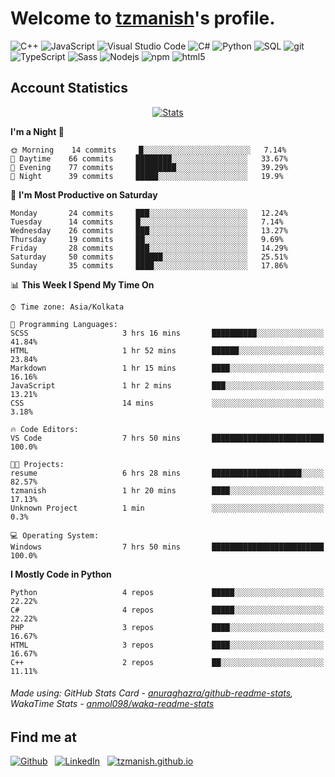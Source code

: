 # Welcome to [tzmanish](https://tzmanish.github.io/)'s profile.

<p>
    <img alt="C++" src="https://img.shields.io/badge/-C%2B%2B-00427e?style=flat-square&logo=C%2B%2B&logoColor=white" />
    <img alt="JavaScript" src="https://img.shields.io/badge/-JavaScript-e19f2a?style=flat-square&logo=JavaScript&logoColor=white" />
    <img alt="Visual Studio Code" src="https://img.shields.io/badge/-Visual%20Studio%20Code-0176c5?style=flat-square&logo=visual-studio-code&logoColor=white" />
    <img alt="C#" src="https://img.shields.io/badge/-C%23-2f0073?style=flat-square&logo=C%2B%2B&logoColor=white" />
    <img alt="Python" src="https://img.shields.io/badge/-Python-356c9c?style=flat-square&logo=python&logoColor=white" />
    <img alt="SQL" src="https://img.shields.io/badge/-SQL-de8a03?style=flat-square&logo=mysql&logoColor=white" />
    <img alt="git" src="https://img.shields.io/badge/-Git-e94f32?style=flat-square&logo=git&logoColor=white" />
    <img alt="TypeScript" src="https://img.shields.io/badge/-TypeScript-0077c6?style=flat-square&logo=typescript&logoColor=white" />
    <img alt="Sass" src="https://img.shields.io/badge/-Sass-c76496?style=flat-square&logo=sass&logoColor=white" />
    <img alt="Nodejs" src="https://img.shields.io/badge/-Nodejs-519a41?style=flat-square&logo=Node.js&logoColor=white" />
    <img alt="npm" src="https://img.shields.io/badge/-NPM-c53635?style=flat-square&logo=npm&logoColor=white" />
    <img alt="html5" src="https://img.shields.io/badge/-HTML5-de4b25?style=flat-square&logo=html5&logoColor=white" />
</p>

## Account Statistics

<p align="center"> <a href="https://github-readme-stats.vercel.app/api?username=tzmanish&include_all_commits=true&count_private=true">
    <img src="https://github-readme-stats.vercel.app/api?username=tzmanish&include_all_commits=true&count_private=true&hide=stars,prs&show_icons=true&hide_title=true" alt="Stats" style="max-width:100%">
</a> </p>

<!--START_SECTION:waka-->
**I'm a Night 🦉** 

```text
🌞 Morning    14 commits     █░░░░░░░░░░░░░░░░░░░░░░░░   7.14% 
🌆 Daytime    66 commits     ████████░░░░░░░░░░░░░░░░░   33.67% 
🌃 Evening    77 commits     █████████░░░░░░░░░░░░░░░░   39.29% 
🌙 Night      39 commits     █████░░░░░░░░░░░░░░░░░░░░   19.9%

```
📅 **I'm Most Productive on Saturday** 

```text
Monday       24 commits     ███░░░░░░░░░░░░░░░░░░░░░░   12.24% 
Tuesday      14 commits     █░░░░░░░░░░░░░░░░░░░░░░░░   7.14% 
Wednesday    26 commits     ███░░░░░░░░░░░░░░░░░░░░░░   13.27% 
Thursday     19 commits     ██░░░░░░░░░░░░░░░░░░░░░░░   9.69% 
Friday       28 commits     ███░░░░░░░░░░░░░░░░░░░░░░   14.29% 
Saturday     50 commits     ██████░░░░░░░░░░░░░░░░░░░   25.51% 
Sunday       35 commits     ████░░░░░░░░░░░░░░░░░░░░░   17.86%

```


📊 **This Week I Spend My Time On** 

```text
⌚︎ Time zone: Asia/Kolkata

💬 Programming Languages: 
SCSS                     3 hrs 16 mins       ██████████░░░░░░░░░░░░░░░   41.84% 
HTML                     1 hr 52 mins        ██████░░░░░░░░░░░░░░░░░░░   23.84% 
Markdown                 1 hr 15 mins        ████░░░░░░░░░░░░░░░░░░░░░   16.16% 
JavaScript               1 hr 2 mins         ███░░░░░░░░░░░░░░░░░░░░░░   13.21% 
CSS                      14 mins             ░░░░░░░░░░░░░░░░░░░░░░░░░   3.18%

🔥 Code Editors: 
VS Code                  7 hrs 50 mins       █████████████████████████   100.0%

🐱‍💻 Projects: 
resume                   6 hrs 28 mins       ████████████████████░░░░░   82.57% 
tzmanish                 1 hr 20 mins        ████░░░░░░░░░░░░░░░░░░░░░   17.13% 
Unknown Project          1 min               ░░░░░░░░░░░░░░░░░░░░░░░░░   0.3%

💻 Operating System: 
Windows                  7 hrs 50 mins       █████████████████████████   100.0%

```

**I Mostly Code in Python** 

```text
Python                   4 repos             █████░░░░░░░░░░░░░░░░░░░░   22.22% 
C#                       4 repos             █████░░░░░░░░░░░░░░░░░░░░   22.22% 
PHP                      3 repos             ████░░░░░░░░░░░░░░░░░░░░░   16.67% 
HTML                     3 repos             ████░░░░░░░░░░░░░░░░░░░░░   16.67% 
C++                      2 repos             ██░░░░░░░░░░░░░░░░░░░░░░░   11.11%

```



<!--END_SECTION:waka-->

###### Made using: GitHub Stats Card - [anuraghazra/github-readme-stats](https://github.com/anuraghazra/github-readme-stats), WakaTime Stats - [anmol098/waka-readme-stats](https://github.com/anmol098/waka-readme-stats)

## Find me at

[![Github](https://img.shields.io/badge/github-tzmanish-black?logo=github&style=for-the-badge)](https://github.com/tzmanish)
&nbsp;
[![LinkedIn](https://img.shields.io/badge/linkedin-tzman-0077b5?logo=linkedin&style=for-the-badge)](https://www.linkedin.com/in/tzman)
&nbsp;
[![tzmanish.github.io](https://img.shields.io/badge/resume-tzmanish.github.io-red?logo=internet%20explorer&style=for-the-badge)](https://tzmanish.github.io)
